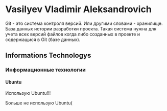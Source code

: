 # Vasilyev Vladimir Aleksandrovich
Git - это система контроля версий. Или другими словами - хранилище.
База данных истории разработки проекта.
Такая система нужна для учета всех версий файлов когда либо созданных
в проекте и содержащися в Git (базе данных).
## Informations Technologys
### Информационные технологии
#### Ubuntu
Использую Ubuntu!!!

Больше не использую Ubuntu( 
